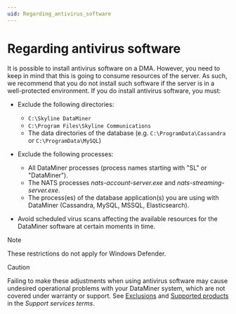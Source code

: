 ```yaml
---
uid: Regarding_antivirus_software
---
```


# Regarding antivirus software

It is possible to install antivirus software on a DMA. However, you need to keep in mind that this is going to consume resources of the server. As such, we recommend that you do not install such software if the server is in a well-protected environment. If you do install antivirus software, you must:

- Exclude the following directories:

  - `C:\Skyline DataMiner`
  - `C:\Program Files\Skyline Communications`
  - The data directories of the database (e.g. `C:\ProgramData\Cassandra` or `C:\ProgramData\MySQL`)

- Exclude the following processes:

  - All DataMiner processes (process names starting with "SL" or "DataMiner").
  - The NATS processes *nats-account-server.exe* and *nats-streaming-server.exe*.
  - The process(es) of the database application(s) you are using with DataMiner (Cassandra, MySQL, MSSQL, Elasticsearch).

- Avoid scheduled virus scans affecting the available resources for the DataMiner software at certain moments in time.

> [!NOTE]
> These restrictions do not apply for Windows Defender.

> [!CAUTION]
> Failing to make these adjustments when using antivirus software may cause undesired operational problems with your DataMiner system, which are not covered under warranty or support. See [Exclusions](xref:Support_services_terms#exclusions) and [Supported products](xref:Support_services_terms#supported-products) in the *Support services terms*.
